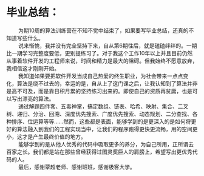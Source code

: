 # 毕业总结：
&nbsp; &nbsp; &nbsp; &nbsp; 为期10周的算法训练营在不知不觉中结束了，如果要写毕业总结，还真的不知道写些什么。 </br>
&nbsp; &nbsp; &nbsp; &nbsp; 说来惭愧，我并没有完全坚持下来，自从第6期往后，就是磕磕绊绊的。一期比一期学习完整度要低，更别提练习了。对于我这个工作10年以上并且目前仍然从事着软件开发的工程师来说，时间和精力是最大的阻碍。但我始终不愿意放弃，我相信这才刚刚开始。 </br>
&nbsp; &nbsp; &nbsp; &nbsp; 我知道如果要把软件开发当成自己热爱的终生职业，为社会带来一点点变化，算法是绕不过去的，幸运的是，自从上了这门课之后，让我认知到了算法并非是高不可及，而是靠日积月累的坚持练习出来的。即使自己的资质再贫庸，也是可以写出漂亮的算法。 </br>
&nbsp; &nbsp; &nbsp; &nbsp; 通过解题四件套、五毒神掌，搞定数组、链表、哈希、映射、集合、二叉树、递归、分治、回溯、深度优先搜索、广度优先搜索、动态规划、二分查找、各种排序、位运算等等……然而，这些都是表面，能够学到的是更深入的是如何将更好的算法融入到我们的工程实现当中，让我们的程序跑得更快更流畅，用的空间更小，这才是产生最终价值的地方。 </br>
&nbsp; &nbsp; &nbsp; &nbsp; 能够学到的是从他人优秀的代码中吸取更多的养分，为自己所用，正所谓去百家之长。我们都是站在那些曾经获得过图灵奖巨人的肩膀上，希望写出更优秀代码的人。 </br>
&nbsp; &nbsp; &nbsp; &nbsp; 最后，感谢覃超老师、感谢班班，感谢极客大学。
